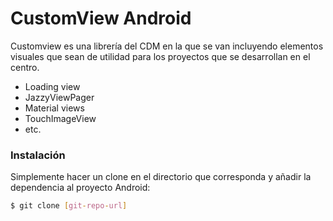 # CustomView Android

Customview es una librería del CDM en la que se van incluyendo elementos visuales que sean de utilidad para los proyectos que se desarrollan en el centro.

  - Loading view
  - JazzyViewPager
  - Material views
  - TouchImageView
  - etc.
  
### Instalación

Simplemente hacer un clone en el directorio que corresponda y añadir la dependencia al proyecto Android:

```sh
$ git clone [git-repo-url]
```
